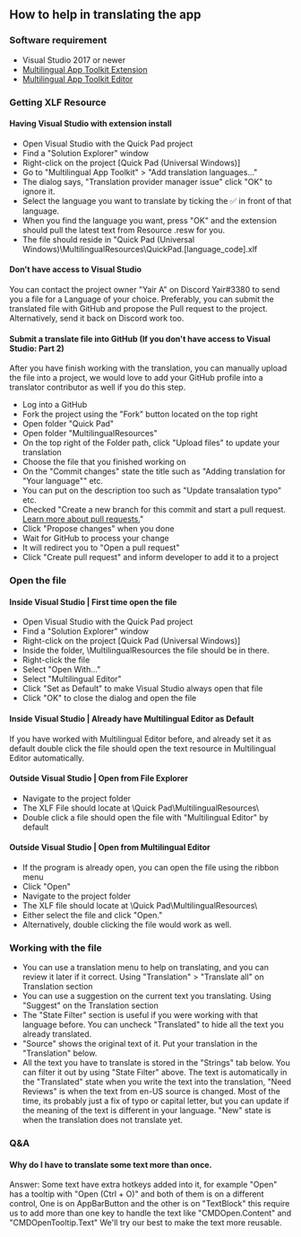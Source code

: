 ## How to help in translating the app

### Software requirement
- Visual Studio 2017 or newer
- [Multilingual App Toolkit Extension](https://marketplace.visualstudio.com/items?itemName=MultilingualAppToolkit.MultilingualAppToolkit-18308)
- [Multilingual App Toolkit Editor](https://developer.microsoft.com/en-us/windows/develop/multilingual-app-toolkit)

### Getting XLF Resource
#### Having Visual Studio with extension install
- Open Visual Studio with the Quick Pad project
- Find a "Solution Explorer" window
- Right-click on the project [Quick Pad (Universal Windows)]
- Go to "Multilingual App Toolkit" > "Add translation languages..."
- The dialog says, "Translation provider manager issue" click "OK" to ignore it.
- Select the language you want to translate by ticking the ✅ in front of that language.
- When you find the language you want, press "OK" and the extension should pull the latest text from Resource .resw for you.
- The file should reside in "Quick Pad (Universal Windows)\MultilingualResources\QuickPad.[language_code].xlf

#### Don't have access to Visual Studio
You can contact the project owner "Yair A" on Discord Yair#3380 to send you a file for a Language of your choice. Preferably, you can submit the translated file with GitHub and propose the Pull request to the project. Alternatively, send it back on Discord work too.

#### Submit a translate file into GitHub (If you don't have access to Visual Studio: Part 2)
After you have finish working with the translation, you can manually upload the file into a project, we would love to add your GitHub profile into a translator contributor as well if you do this step.
- Log into a GitHub
- Fork the project using the "Fork" button located on the top right
- Open folder "Quick Pad"
- Open folder "MultilingualResources"
- On the top right of the Folder path, click "Upload files" to update your translation
- Choose the file that you finished working on
- On the "Commit changes" state the title such as "Adding translation for "Your language"" etc.
- You can put on the description too such as "Update transalation typo" etc.
- Checked "Create a new branch for this commit and start a pull request. [Learn more about pull requests.](https://help.github.com/en/articles/about-pull-requests)"
- Click "Propose changes" when you done
- Wait for GitHub to process your change
- It will redirect you to "Open a pull request" 
- Click "Create pull request" and inform developer to add it to a project

### Open the file
#### Inside Visual Studio | First time open the file
- Open Visual Studio with the Quick Pad project
- Find a "Solution Explorer" window
- Right-click on the project [Quick Pad (Universal Windows)]
- Inside the folder, \MultilingualResources the file should be in there.
- Right-click the file
- Select "Open With..."
- Select "Multilingual Editor"
- Click "Set as Default" to make Visual Studio always open that file
- Click "OK" to close the dialog and open the file

#### Inside Visual Studio | Already have Multilingual Editor as Default
If you have worked with Multilingual Editor before, and already set it as default double click the file should open the text resource in Multilingual Editor automatically.

#### Outside Visual Studio | Open from File Explorer
- Navigate to the project folder
- The XLF File should locate at \\Quick Pad\\MultilingualResources\\
- Double click a file should open the file with "Multilingual Editor" by default

#### Outside Visual Studio | Open from Multilingual Editor
- If the program is already open, you can open the file using the ribbon menu
- Click "Open"
- Navigate to the project folder
- The XLF file should locate at \Quick Pad\MultilingualResources\
- Either select the file and click "Open."
- Alternatively, double clicking the file would work as well.

### Working with the file
- You can use a translation menu to help on translating, and you can review it later if it correct. Using "Translation" > "Translate all" on Translation section
- You can use a suggestion on the current text you translating. Using "Suggest" on the Translation section
- The "State Filter" section is useful if you were working with that language before. You can uncheck "Translated" to hide all the text you already translated.
- "Source" shows the original text of it. Put your translation in the "Translation" below.
- All the text you have to translate is stored in the "Strings" tab below. You can filter it out by using "State Filter" above. The text is automatically in the "Translated" state when you write the text into the translation, "Need Reviews" is when the text from en-US source is changed. Most of the time, its probably just a fix of typo or capital letter, but you can update if the meaning of the text is different in your language. "New" state is when the translation does not translate yet.

### Q&A
#### Why do I have to translate some text more than once.
Answer: Some text have extra hotkeys added into it, for example "Open" has a tooltip with "Open (Ctrl + O)" and both of them is on a different control, One is on AppBarButton and the other is on "TextBlock" this require us to add more than one key to handle the text like "CMDOpen.Content" and "CMDOpenTooltip.Text" We'll try our best to make the text more reusable.
